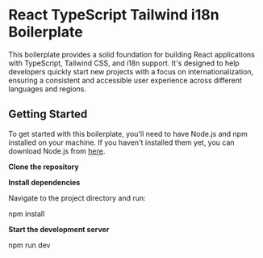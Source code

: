 # React TypeScript Tailwind i18n Boilerplate

This boilerplate provides a solid foundation for building React applications with TypeScript, Tailwind CSS, and i18n support. It's designed to help developers quickly start new projects with a focus on internationalization, ensuring a consistent and accessible user experience across different languages and regions.

## Getting Started

To get started with this boilerplate, you'll need to have Node.js and npm installed on your machine. If you haven't installed them yet, you can download Node.js from [here](https://nodejs.org/en/download/).

**Clone the repository**

**Install dependencies**

Navigate to the project directory and run:

npm install

**Start the development server**

npm run dev
